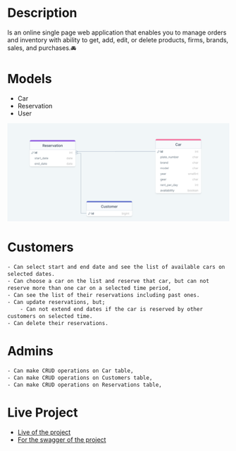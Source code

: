 # Description

<p>Is an online single page web application that enables you to manage orders and inventory with ability to get, add, edit, or delete products, firms, brands, sales, and purchases.🚘</p>

# Models

- Car
- Reservation
- User

![Model](https://github.com/klc-pakize/django_rent_a_car/blob/master/RentACarAppERD.png)

# Customers

    - Can select start and end date and see the list of available cars on selected dates.
    - Can choose a car on the list and reserve that car, but can not reserve more than one car on a selected time period,
    - Can see the list of their reservations including past ones.
    - Can update reservations, but;
        - Can not extend end dates if the car is reserved by other customers on selected time.
    - Can delete their reservations.

# Admins

    - Can make CRUD operations on Car table,
    - Can make CRUD operations on Customers table,
    - Can make CRUD operations on Reservations table,

# Live Project

- <a href="http://klc.pythonanywhere.com/">Live of the project</a>
- <a href="https://klc.pythonanywhere.com/swagger/">For the swagger of the project</a>
